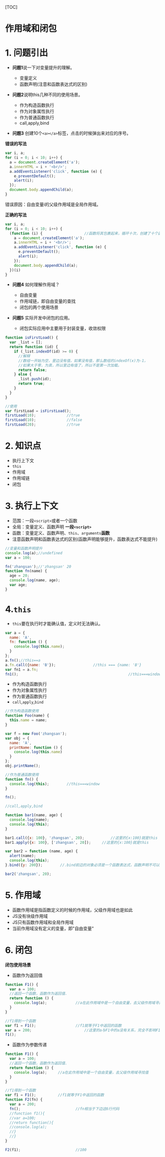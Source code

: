 [TOC]

# 作用域和闭包
# 1. 问题引出
+ **问题1**说一下对变量提升的理解。
    + 变量定义
    + 函数声明(注意和函数表达式的区别)

+ **问题2**说明this几种不同的使用场景。
    + 作为构造函数执行
    + 作为对象属性执行
    + 作为普通函数执行
    + call,apply,bind

+ **问题3**  创建10个`<a></a>`标签，点击的时候弹出来对应的序号。

**错误的写法**
```javascript
var i, a;
for (i = 0; i < 10; i++) {
  a = document.createElement('a');
  a.innerHTML = i + '<br/>';
  a.addEventListener('click', function (e) {
    e.preventDefault();
    alert(i);
  });
  document.body.appendChild(a);
}
```

错误原因：自由变量i的父级作用域是全局作用域。

**正确的写法**

```javascript
var i, a;
for (i = 0; i < 10; i++) {
  (function (i) {					//函数将其包裹起来，循环十次，创建了十个函数
    a = document.createElement('a');
    a.innerHTML = i + '<br/>';
    a.addEventListener('click', function (e) {
      e.preventDefault();
      alert(i);
    });
    document.body.appendChild(a);
  })(i)
}
```

+ **问题4**  如何理解作用域？
    + 自由变量
    + 作用域链，即自由变量的查找
    + 闭包的两个使用场景

+ **问题5**  实际开发中闭包的应用。
    + 闭包实际应用中主要用于封装变量，收敛权限
```javascript
function isFirstLoad() {
  var _list = [];
  return function (id) {
    if (_list.indexOf(id) >= 0) {
      //解释
      //数组一开始为空，里边没有值，如果没有值，那么数组的indexOf(x)为-1，
      //如果大于零，为真，所以里边有值了，所以不是第一次加载。
      return false;
    } else {
      _list.push(id);
      return true;
    }
  }
}

//使用
var firstLoad = isFirstLoad();
firstLoad(10);				//true
firstLoad(10);				//false
firstLoad(20);				//true
```
# 2. 知识点
+ 执行上下文
+ `this`
+ 作用域
+ 作用域链
+ 闭包

# 3. 执行上下文

+ 范围：一段`<script>`或者一个函数
+ 全局：变量定义、函数声明 **一段`<script>`**
+ 函数：变量定义、函数声明、`this`、`arguments`**函数**
+ 注意函数声明和函数表达式的区别(函数声明能够提升，函数表达式不能提升)

```javascript
//变量和函数声明提升
console.log(a);//undefined
var a = 100;

fn('zhangsan');//'zhangsan' 20
function fn(name) {
  age = 20;
  console.log(name, age);
  var age;
}
```

# 4.`this`
+ `this`要在执行时才能确认值，定义时无法确认。
```javascript
var a = {
  name: 'A',
  fn: function () {
    console.log(this.name);
  }
};
a.fn();//this==a
a.fn.call({name: 'B'}); 				//this === {name: 'B'}
var fn1 = a.fn;
fn1(); 													//this===window
```
+ 作为构造函数执行
+ 作为对象属性执行
+ 作为普通函数执行
+ `call`,`apply`,`bind`

```javascript
//作为构造函数使用
function Foo(name) {
  this.name = name;
}

var f = new Foo('zhangsan');
var obj = {
  name: 'A',
  printName: function () {
    console.log(this.name)
  }
};
obj.printName();

//作为普通函数使用
function fn() {
  console.log(this); 		//this===window
}

fn();

//call,apply,bind

function bar1(name, age) {
  console.log(name);
  console.log(this);
}

bar1.call({x: 100}, 'zhangsan', 20);    		//这里的{x:100}就是this
bar1.apply({x: 100}, ['zhangsan', 20]);    	//这里的{x:100}就是this

var bar2 = function (name, age) {
  alert(name);
  console.log(this);
}.bind({y: 200});        //.bind前边的对象必须是一个函数表达式，函数声明不可以

bar2('zhangsan', 20);    
```
# 5. 作用域
+ 函数作用域是指函数定义的时候的作用域，父级作用域也是如此
+ JS没有块级作用域
+ JS只有函数作用域和全局作用域
+ 当前作用域没有定义的变量，即"自由变量"

# 6. 闭包

**闭包使用场景**

+ 函数作为返回值

```javascript
function F1() {
  var a = 100;
  //返回一个函数，函数作为返回值.
  return function () {
    console.log(a);				//a在此作用域中是一个自由变量，去父级作用域寻找值
  }
}

//f1得到一个函数
var f1 = F1();					//f1就等于F1中返回的函数
var a = 200;						//这里的a与F1中的a没有关系，完全不影响F1中的a的值
f1();
```

+ 函数作为参数传递 

```javascript
function F1() {
  var a = 100;
  //返回一个函数，函数作为返回值.
  return function () {
    console.log(a);		//a在此作用域中是一个自由变量，去父级作用域寻找值
  }
}

//f1得到一个函数
var f1 = F1();			//f1就等于F1中返回的函数
function F2(fn) {
  var a = 200;
  fn();							//fn相当于下边这6行代码
  //function f1(){
  //var a=100;
  //return function(){
  //console.log(a);
  //}
  //}
}

F2(f1);							//100
```